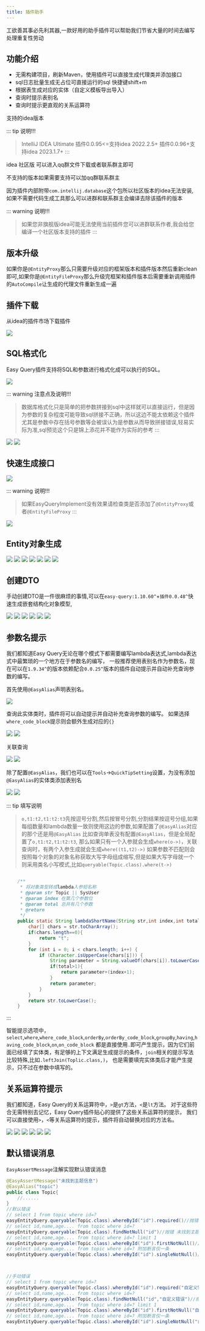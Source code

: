 ```yaml
---
title: 插件助手
---
```


工欲善其事必先利其器,一款好用的助手插件可以帮助我们节省大量的时间去编写处理重复性劳动

## 功能介绍
- 无需构建项目，刷新Maven，使用插件可以直接生成代理类并添加接口
- sql日志批量生成无占位可直接运行的sql 快捷键shift+m
- 根据表生成对应的实体（自定义模板导出导入）
- 查询时提示表别名
- 查询时提示更直观的关系运算符



支持的idea版本


::: tip 说明!!!
> IntelliJ IDEA Ultimate
> 插件0.0.95<=支持idea 2022.2.5+
> 插件0.0.96+支持idea 2023.1.7+
:::


idea 社区版
可以进入qq群文件下载或者联系群主即可


不支持的版本如果需要支持可以加qq群联系群主


因为插件内部附带`com.intellij.database`这个包所以社区版本的idea无法安装,如果不需要代码生成工具那么可以进群和联系群主会编译去除该插件的版本


::: warning 说明!!!
> 如果您非旗舰版idea可能无法使用当前插件您可以进群联系作者,我会给您编译一个社区版本支持的插件
:::


## 版本升级
如果你是`@EntityProxy`那么只需要升级对应的框架版本和插件版本然后重新clean即可,如果你是`@EntityFileProxy`那么升级完框架和插件版本后需要重新调用插件的`AutoCompile`让生成的代理文件重新生成一遍

## 插件下载
从idea的插件市场下载插件

<img src="/plugin-market.jpg">


## SQL格式化
Easy Query插件支持将SQL和参数进行格式化成可以执行的SQL。

<img src="/plugin-tools.png">


::: warning 注意点及说明!!!
> 数据库格式化只是简单的把参数拼接到sql中这样就可以直接运行，但是因为参数的复杂程度可能导致sql拼接不正确，所以这边不能太依赖这个插件尤其是参数中存在括号参数等会被误认为是参数从而导致拼接错误,轻易实际为准,sql预览这个只是锦上添花并不能作为实际的参考
:::

<img src="/plugin-sql-format-preview.jpg">
<img src="/plugin-sql-format-preview2.jpg">

## 快速生成接口

<img src="/startup5.png">

::: warning 说明!!!
> 如果EasyQueryImplement没有效果请检查类是否添加了`@EntityProxy`或者`@EntityFileProxy`
:::

<img src="/startup6.png">

## Entity对象生成
<img src="/plugin-database-1.png">

<img src="/plugin-database-2.png">
<img src="/plugin-database-3.png">
<img src="/plugin-database-4.png">
<img src="/plugin-database-5.png">
<img src="/plugin-database-6.png">
<img src="/plugin-database-7.png">


## 创建DTO
手动创建DTO是一件很麻烦的事情,可以在`easy-query:1.10.60^`+`插件0.0.48^`快速生成嵌套结构化对象模型,

<img src="/EQDTO1.jpg">
<img src="/EQDTO2.jpg">
<img src="/EQDTO3.jpg">
<img src="/EQDTO4.jpg">
<img src="/EQDTO5.jpg">
<img src="/EQDTO6.jpg">

## 参数名提示

我们都知道Easy Query无论在哪个模式下都需要编写lambda表达式,lambda表达式中最繁琐的一个地方在于参数名的编写，
一般推荐使用表别名作为参数名，现在可以在`1.9.34^`的版本依赖配合`0.0.25^`版本的插件自动提示并自动补充查询参数的编写。

首先使用`@EasyAlias`声明表别名。

<img src="/plugin-max1.jpg">

查询此实体类时，插件将可以自动提示并自动补充查询参数的编写。
如果选择`where_code_block`提示则会额外生成对应的`{}`

<img src="/plugin-max2.jpg">

<img src="/plugin-max3.jpg">

关联查询

<img src="/plugin-max3_1.png">
<img src="/plugin-max3_2.png">


除了配置`@EasyAlias`，我们也可以在`Tools`->`QuickTipSetting`设置，为没有添加`@EasyAlias`的实体类添加表别名

<img src="/plugin-max4.jpg">


<img src="/plugin-max5.jpg">



::: tip 填写说明
> `o,t1:t2,t1:t2:t3`先按逗号分割,然后按冒号分割,分割结果按逗号分组,如果每组数量和lambda数量一致则使用这边的参数,如果配置了`@EasyAlias`对应的那个还是用`@EasyAlias`
比如查询单表没有配置`@EasyAlias`，但是全局配置了`o,t1:t2,t1:t2:t3`,
那么如果只有一个入参就会生成`where(o->)`，关联查询时，有两个入参生成就会生成`where((t1,t2)->)`
> 如果参数不匹配则会按照每个对象的对象名称获取大写字母组成缩写,但是如果大写字母就一个则采用类名小写模式,比如`queryable(Topic.class).where(t->)`
```java

    /**
     * 将对象类型转成lambda入参短名称
     * @param str Topic || SysUser
     * @param index 在第几个参数位
     * @param total 总共有几个参数
     * @return
     */
    public static String lambdaShortName(String str,int index,int total) {
        char[] chars = str.toCharArray();
        if(chars.length==0){
            return "t";
        }
        for (int i = 0; i < chars.length; i++) {
            if (Character.isUpperCase(chars[i])) {
                String parameter = String.valueOf(chars[i]).toLowerCase();
                if(total>1){
                    return parameter+(index+1);
                }
                return parameter;
            }
        }
        return str.toLowerCase();
    }
```
:::

智能提示选项中，`select`,`where`,`where_code_block`,`orderBy`,`orderBy_code_block`,`groupBy`,`having`,`having_code_block`,`on`,`on_code_block`
都是直接使用`.`即可产生提示，因为它们前面已经填了实体类，有足够的上下文满足生成提示的条件，`join`相关的提示写法比较特殊,比如`.leftJoin(Toplic.class,)`，
也是需要填完实体类后才能产生提示，只不过在参数中填写的。


## 关系运算符提示

我们都知道，Easy Query的关系运算符中，`>`是`gt`方法，`<`是`lt`方法。
对于这些符合无需特别去记忆，Easy Query插件贴心的提供了这些关系运算符的提示，
我们可以直接使用`>`，`<`等关系运算符的提示，插件将自动替换对应的方法名。

<img src="/plugin-max11.jpg">

<img src="/plugin-max12.jpg">

<img src="/plugin-max13.jpg">

<img src="/plugin-max14.jpg">

<img src="/plugin-max15.jpg">

<img src="/plugin-max16.jpg">

<!-- ## 快速匿名对象

`anonymous`智能提示

<img src="/plugin-max6.jpg">


<img src="/plugin-max7.jpg">



<img src="/plugin-max8.jpg">


<img src="/plugin-max9.jpg">


<img src="/plugin-max10.jpg"> -->

## 默认错误消息
`EasyAssertMessage`注解实现默认错误消息
```java
@EasyAssertMessage("未找到主题信息")
@EasyAlias("topic")
public class Topic{
    //......
}
//默认错误
// select 1 from topic where id=?
easyEntityQuery.queryable(Topic.class).whereById("id").required()//抛错 未找到主题信息 
// select id,name,age.... from topic where id=?
easyEntityQuery.queryable(Topic.class).findNotNull("id")//抛错 未找到主题信息
// select id,name,age.... from topic where id=? limit 1
easyEntityQuery.queryable(Topic.class).whereById("id").firstNotNull()//抛错 未找到主题信息
// select id,name,age.... from topic where id=? 附加断言仅一条
easyEntityQuery.queryable(Topic.class).whereById("id").singleNotNull()//抛错 未找到主题信息



//手动错误
// select 1 from topic where id=?
easyEntityQuery.queryable(Topic.class).whereById("id").required("自定义错误")//抛错 自定义错误 
// select id,name,age.... from topic where id=?
easyEntityQuery.queryable(Topic.class).findNotNull("id","自定义错误")//抛错 自定义错误
// select id,name,age.... from topic where id=? limit 1
easyEntityQuery.queryable(Topic.class).whereById("id").firstNotNull("自定义错误")//抛错 自定义错误
// select id,name,age.... from topic where id=? 附加断言仅一条
easyEntityQuery.queryable(Topic.class).whereById("id").singleNotNull("自定义错误")//抛错 自定义错误
```
